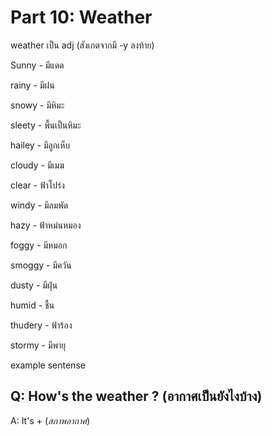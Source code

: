 # Part 10: Weather 

weather เป็น adj (สังเกตจากมี -y ลงท้าย)

Sunny - มีแดด

rainy - มีฝน

snowy - มีหิมะ

sleety - พื้นเป็นหิมะ

hailey - มีลูกเห็บ

cloudy - มีเมฆ

clear - ฟ้าโปร่ง

windy - มีลมพัด

hazy - ฟ้าหม่นหมอง

foggy - มีหมอก

smoggy - มีควัน

dusty - มีฝุ่น 

humid - ชื้น

thudery - ฟ้าร้อง

stormy - มีพายุ

example sentense

## Q: How's the weather ? (อากาศเป็นยังไงบ้าง)

A: It's + (_สภาพอากาศ_)



